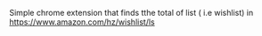 Simple chrome extension that finds tthe total of list ( i.e wishlist) in https://www.amazon.com/hz/wishlist/ls
